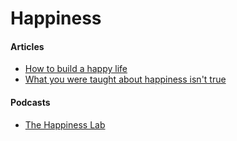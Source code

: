 # Happiness

#### Articles

* [How to build a happy life](https://www.theatlantic.com/projects/how-build-life/)
* [What you were taught about happiness isn't true](https://hbr.org/2021/01/what-you-were-taught-about-happiness-isnt-true)

#### Podcasts

* [The Happiness Lab](https://open.spotify.com/show/3i5TCKhc6GY42pOWkpWveG?si=36f953ae80cc490d\&nd=1)
